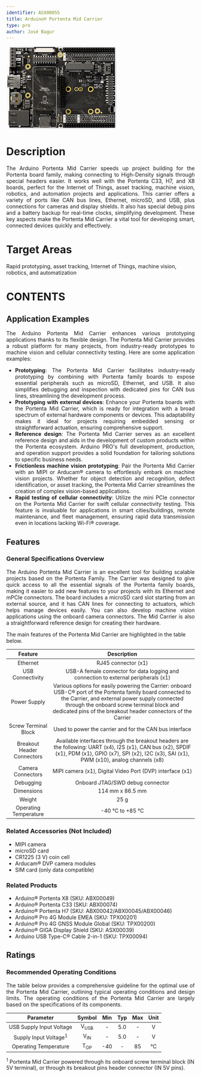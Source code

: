 ```yaml
---
identifier: ASX00055
title: Arduino® Portenta Mid Carrier
type: pro
author: José Bagur
---
```


![](assets/Portenta_Mid_Carrier_Top_View.png)

# Description 

<p style="text-align: justify;">
The Arduino Portenta Mid Carrier speeds up project building for the Portenta board family, making connecting to High-Density signals through special headers easier. It works well with the Portenta C33, H7, and X8 boards, perfect for the Internet of Things, asset tracking, machine vision, robotics, and automation projects and applications. This carrier offers a variety of ports like CAN bus lines, Ethernet, microSD, and USB, plus connections for cameras and display shields. It also has special debug pins and a battery backup for real-time clocks, simplifying development. These key aspects make the Portenta Mid Carrier a vital tool for developing smart, connected devices quickly and effectively.
</p>

# Target Areas

Rapid prototyping, asset tracking, Internet of Things, machine vision, robotics, and automatization

# CONTENTS
## Application Examples

<div style="text-align:justify;">
The Arduino Portenta Mid Carrier enhances various prototyping applications thanks to its flexible design. The Portenta Mid Carrier provides a robust platform for many projects, from industry-ready prototypes to machine vision and cellular connectivity testing. Here are some application examples:

- **Prototyping**: The Portenta Mid Carrier facilitates industry-ready prototyping by combining with Portenta family boards to expose essential peripherals such as microSD, Ethernet, and USB. It also simplifies debugging and inspection with dedicated pins for CAN bus lines, streamlining the development process.
- **Prototyping with external devices**: Enhance your Portenta boards with the Portenta Mid Carrier, which is ready for integration with a broad spectrum of external hardware components or devices. This adaptability makes it ideal for projects requiring embedded sensing or straightforward actuation, ensuring comprehensive support.
- **Reference design**: The Portenta Mid Carrier serves as an excellent reference design and aids in the development of custom products within the Portenta ecosystem. Arduino PRO's full development, production, and operation support provides a solid foundation for tailoring solutions to specific business needs.
- **Frictionless machine vision prototyping**: Pair the Portenta Mid Carrier with an MIPI or Arducam® camera to effortlessly embark on machine vision projects. Whether for object detection and recognition, defect identification, or asset tracking, the Portenta Mid Carrier streamlines the creation of complex vision-based applications.
- **Rapid testing of cellular connectivity**: Utilize the mini PCIe connector on the Portenta Mid Carrier for swift cellular connectivity testing. This feature is invaluable for applications in smart cities/buildings, remote maintenance, and fleet management, ensuring rapid data transmission even in locations lacking Wi-Fi® coverage.
</div>

<div style="page-break-after: always;"></div>

## Features
### General Specifications Overview

<p style="text-align: justify;">
The Arduino Portenta Mid Carrier is an excellent tool for building scalable projects based on the Portenta Family. The Carrier was designed to give quick access to all the essential signals of the Portenta family boards, making it easier to add new features to your projects with its Ethernet and mPCIe connectors. The board includes a microSD card slot starting from an external source, and it has CAN lines for connecting to actuators, which helps manage devices easily. You can also develop machine vision applications using the onboard camera connectors. The Mid Carrier is also a straightforward reference design for creating their hardware. 

The main features of the Portenta Mid Carrier are highlighted in the table below.
</p>

<div style="text-align:center;">

<table>
<thead>
  <tr>
    <th>Feature</th>
    <th>Description</th>
  </tr>
</thead>
<tbody>
  <tr>
    <td>Ethernet</td>
    <td>RJ45 connector (x1)</td>
  </tr>
  <tr>
    <td>USB Connectivity</td>
    <td>USB-A female connector for data logging and connection to external peripherals (x1)</td>
  </tr>
  <tr>
    <td>Power Supply</td>
    <td>Various options for easily powering the Carrier: onboard USB-C® port of the Portenta family board connected to the Carrier, and external power supply connected through the onboard screw terminal block and dedicated pins of the breakout header connectors of the Carrier</td>
  </tr>
  <tr>
    <td>Screw Terminal Block</td>
    <td>Used to power the carrier and for the CAN bus interface</td>
  </tr>
  <tr>
    <td>Breakout Header Connectors</td>
    <td>Available interfaces through the breakout headers are the following: UART (x4), I2S (x1), CAN bus (x2), SPDIF (x1), PDM (x1), GPIO (x7), SPI (x2), I2C (x3), SAI (x1), PWM (x10), analog channels (x8)</td>
  </tr>
  <tr>
    <td>Camera Connectors</td>
    <td>MIPI camera (x1), Digital Video Port (DVP) interface (x1)</td>
  </tr>
  <tr>
    <td>Debugging</td>
    <td>Onboard JTAG/SWD debug connector</td>
  </tr>
  <tr>
    <td>Dimensions</td>
    <td>114 mm x 86.5 mm</td>
  </tr>
  <tr>
    <td>Weight</td>
    <td>25 g</td>
  </tr>
  <tr>
    <td>Operating Temperature</td>
    <td>-40 °C to +85 °C</td>
  </tr>
</tbody>
</table>
</div>

<div style="page-break-after: always;"></div>

### Related Accessories (Not Included)

- MIPI camera
- microSD card
- CR1225 (3 V) coin cell
- Arducam® DVP camera modules
- SIM card (only data compatible)

### Related Products

- Arduino® Portenta X8 (SKU: ABX00049)
- Arduino® Portenta C33 (SKU: ABX00074)
- Arduino® Portenta H7 (SKU: ABX00042/ABX00045/ABX00046)
- Arduino® Pro 4G Module EMEA (SKU: TPX00201)
- Arduino® Pro 4G GNSS Module Global (SKU: TPX00200)
- Arduino® GIGA Display Shield (SKU: ASX00039)
- Arduino USB Type-C® Cable 2-in-1 (SKU: TPX00094)

<div style="page-break-after: always;"></div>

## Ratings

### Recommended Operating Conditions

<p style="text-align: justify;">
The table below provides a comprehensive guideline for the optimal use of the Portenta Mid Carrier, outlining typical operating conditions and design limits. The operating conditions of the Portenta Mid Carrier are largely based on the specifications of its components.
</p>

<div style="text-align:center;">

|           **Parameter**          |    **Symbol**   | **Min** | **Typ** | **Max** | **Unit** |
|:--------------------------------:|:---------------:|:-------:|:-------:|:-------:|:--------:|
|     USB Supply Input Voltage     | V<sub>USB</sub> |    -    |   5.0   |    -    |     V    |
| Supply Input Voltage<sup>1</sup> |  V<sub>IN</sub> |    -    |   5.0   |    -    |     V    |
|       Operating Temperature      |  T<sub>OP</sub> |   -40   |    -    |    85   |    °C    |

</div>

<sup>1</sup> Portenta Mid Carrier powered through its onboard screw terminal block (IN 5V terminal), or through its breakout pins header connector (IN 5V pins).
